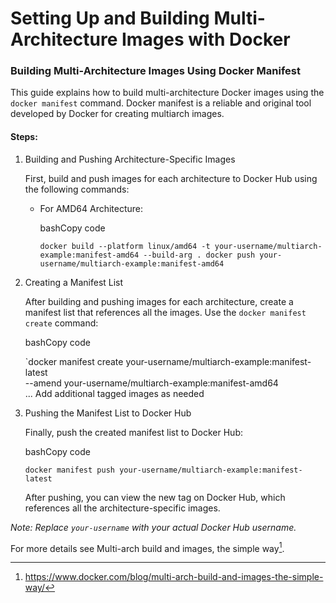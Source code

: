 Setting Up and Building Multi-Architecture Images with Docker
=============================================================

### Building Multi-Architecture Images Using Docker Manifest

This guide explains how to build multi-architecture Docker images using the `docker manifest` command. Docker manifest is a reliable and original tool developed by Docker for creating multiarch images.

#### Steps:

1.  Building and Pushing Architecture-Specific Images

    First, build and push images for each architecture to Docker Hub using the following commands:

    -   For AMD64 Architecture:

        bashCopy code

        `docker build --platform linux/amd64 -t your-username/multiarch-example:manifest-amd64 --build-arg .
        docker push your-username/multiarch-example:manifest-amd64`

2.  Creating a Manifest List

    After building and pushing images for each architecture, create a manifest list that references all the images. Use the `docker manifest create` command:

    bashCopy code

    `docker manifest create your-username/multiarch-example:manifest-latest\
    --amend your-username/multiarch-example:manifest-amd64\
    ... Add additional tagged images as needed

3.  Pushing the Manifest List to Docker Hub

    Finally, push the created manifest list to Docker Hub:

    bashCopy code

    `docker manifest push your-username/multiarch-example:manifest-latest`

    After pushing, you can view the new tag on Docker Hub, which references all the architecture-specific images.

*Note: Replace `your-username` with your actual Docker Hub username.*

For more details see Multi-arch build and images, the simple way[^1].

[^1]:https://www.docker.com/blog/multi-arch-build-and-images-the-simple-way/